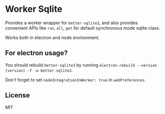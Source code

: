 # Worker Sqlite

Provides a worker wrapper for `better-sqlite3`, and also provides convenient APIs like `run`, `all`, `get` for default synchronous mode sqlite class.

Works both in electron and node environment.



## For electron usage?

You should rebuild `better-sqlite3` by running `electron-rebuild --version [version] -f -w better-sqlite3`.

Don't forget to set `nodeIntegrationInWorker: true` in `webPreferences`.



## License

MIT